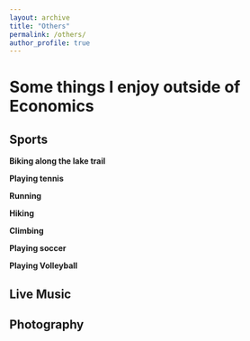 ```yaml
---
layout: archive
title: "Others"
permalink: /others/
author_profile: true
---
```


# Some things I enjoy outside of Economics

## Sports

**Biking along the lake trail**

**Playing tennis**

**Running**

**Hiking**

**Climbing**

**Playing soccer**

**Playing Volleyball**


## Live Music


## Photography
